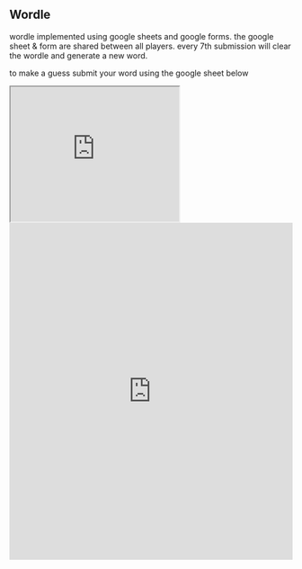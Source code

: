 ## Wordle

wordle implemented using google sheets and google forms. the google sheet & form are shared between all players. every 7th submission will clear the wordle and generate a new word. 

to make a guess submit your word using the google sheet below

<iframe src="https://docs.google.com/spreadsheets/d/e/2PACX-1vSpAT4hBW0kE90w3v0md72UiWgF0_7AeCHTmhaBVoDptkd0_vd3utMjad0786ugxZTS8mmNzRREMqff/pubhtml?gid=367259484&amp;single=true&amp;widget=true&amp;" height="240" height="100%"></iframe>

<br>

<iframe src="https://docs.google.com/forms/d/e/1FAIpQLSeT9-owRH8ygfzdOOtc9s4rroqqnueQ72HEjxs0Rru-DGCiBA/viewform?embedded=true" frameborder="0" marginheight="0" marginwidth="0" height="600" width= "100%">Loading…</iframe>